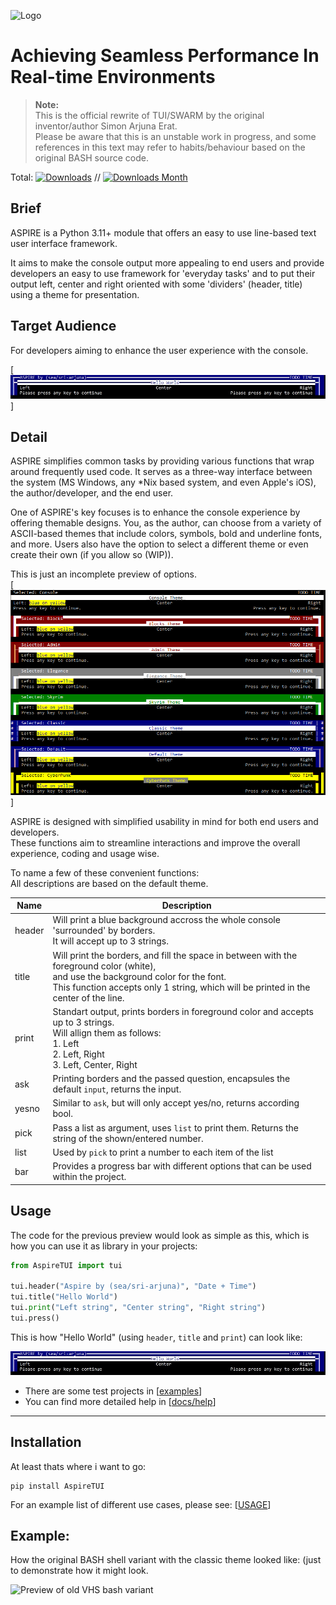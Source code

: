 ![Logo](./docs/ASPIRE_Logo.png)

Achieving Seamless Performance In Real-time Environments
================================================================
> **Note:** \
> This is the official rewrite of TUI/SWARM by the original inventor/author Simon Arjuna Erat. \
> Please be aware that this is an unstable work in progress, and some references in this text may refer to habits/behaviour based on the original BASH source code.

Total: [![Downloads](https://static.pepy.tech/badge/AspireTUI)](https://pepy.tech/project/AspireTUI) // [![Downloads Month](https://static.pepy.tech/badge/AspireTUI/month)](https://pepy.tech/project/AspireTUI)

Brief
-----
ASPIRE is a Python 3.11+ module that offers an easy to use line-based text user interface framework.

It aims to make the console output more appealing to end users and provide developers an easy to use framework for 'everyday tasks' and to put their output left, center and right oriented with some 'dividers' (header, title) using a theme for presentation.


Target Audience
---------------
For developers aiming to enhance the user experience with the console.

[![HelloWorld](https://github.com/sri-arjuna/Aspire/blob/master/docs/help/1.HelloWorld/HelloWorld.jpg?raw=true)]

Detail
------
ASPIRE simplifies common tasks by providing various functions that wrap around frequently used code. It serves as a three-way interface between the system (MS Windows, any *Nix based system, and even Apple's iOS), the author/developer, and the end user.

One of ASPIRE's key focuses is to enhance the console experience by offering themable designs. You, as the author, can choose from a variety of ASCII-based themes that include colors, symbols, bold and underline fonts, and more. Users also have the option to select a different theme or even create their own (if you allow so (WIP)).

This is just an incomplete preview of options. \
[![HelloWorld](https://github.com/sri-arjuna/Aspire/blob/master/docs/help/themes/themes_preview_new.jpg?raw=true)]

ASPIRE is designed with simplified usability in mind for both end users and developers. \
These functions aim to streamline interactions and improve the overall experience, coding and usage wise.

To name a few of these convenient functions:\
All descriptions are based on the default theme.

| Name | Description |
|------|-------------|
| header	| Will print a blue background accross the whole console 'surrounded' by borders.<br>It will accept up to 3 strings.|
| title		| Will print the borders, and fill the space in between with the foreground color (white),<br> and use the background color for the font.<br>This function accepts only 1 string, which will be printed in the center of the line.|
| print		|  Standart output, prints borders in foreground color and accepts up to 3 strings.<br>Will allign them as follows:<br>1. Left<br>2. Left,  Right<br>3. Left, Center, Right |
| ask		| Printing borders and the passed question, encapsules the default ``input``, returns the input. |
| yesno		| Similar to ``ask``, but will only accept yes/no, returns according bool. |
| pick	| Pass a list as argument, uses ``list`` to print them. Returns the string of the shown/entered number. |
| list 		| Used by ``pick`` to print a number to each item of the list |
| bar 		| Provides a progress bar with different options that can be used within the project. |



Usage
-----

The code for the previous preview would look as simple as this, which is how you can use it as library in your projects:

```py
from AspireTUI import tui

tui.header("Aspire by (sea/sri-arjuna)", "Date + Time")
tui.title("Hello World")
tui.print("Left string", "Center string", "Right string")
tui.press()
```

This is how "Hello World" (using ``header``, ``title`` and ``print``) can look like:

![preview](https://github.com/sri-arjuna/Aspire/blob/master/docs/help/1.HelloWorld/HelloWorld.jpg?raw=true)

- There are some test projects in [[examples](https://github.com/sri-arjuna/Aspire/blob/master/examples)]
- You can find more detailed help in [[docs/help](https://github.com/sri-arjuna/Aspire/blob/master/docs/help)]

----


Installation
------------

At least thats where i want to go:
```
pip install AspireTUI
```


For an example list of different use cases, please see: [[USAGE](https://github.com/sri-arjuna/Aspire/blob/master/docs/USAGE.md)]

Example:
--------

 How the original BASH shell variant with the classic theme looked like: (just to demonstrate how it might look.

![Preview of old VHS bash variant](https://github.com/sri-arjuna/vhs/blob/master/screenshots/example-with-progressbar.jpg?raw=true)
